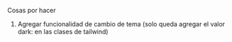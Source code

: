 Cosas por hacer

1. Agregar funcionalidad de cambio de tema (solo queda agregar el valor dark: en las clases de tailwind)

